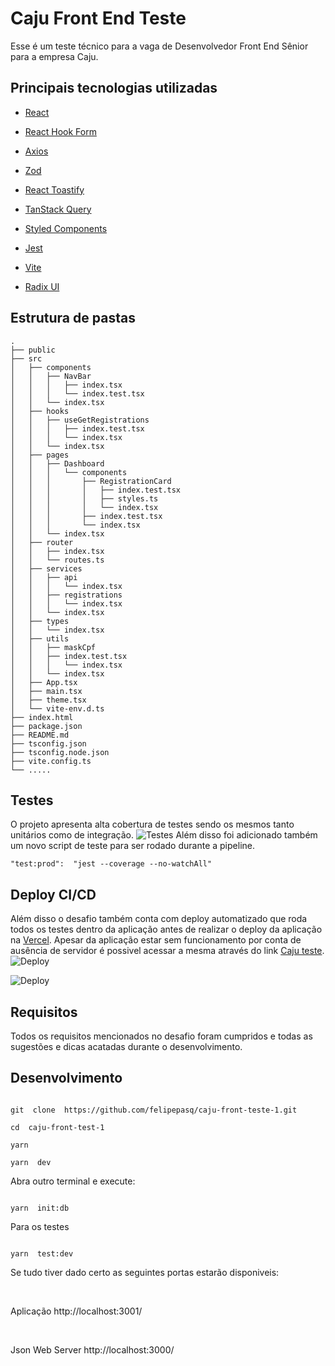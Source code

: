 
  

# Caju Front End Teste
  
Esse é um teste técnico para a vaga de Desenvolvedor Front End Sênior para a empresa Caju.

## Principais tecnologias utilizadas
  

- [React](https://react.dev/)

- [React Hook Form](https://www.react-hook-form.com/)

- [Axios](https://axios-http.com/ptbr/)

- [Zod](https://zod.dev/)

- [React Toastify](https://www.npmjs.com/package/react-toastify)

- [TanStack Query](https://tanstack.com/query/latest)

- [Styled Components](https://styled-components.com/)

- [Jest](https://jestjs.io/pt-BR/)

- [Vite](https://vitejs.dev/)
- [Radix UI](https://www.radix-ui.com/primitives)

## Estrutura de pastas
```
.
├── public
├── src
│   ├── components
│   │   ├── NavBar
│   │   │   ├── index.tsx
│   │   │   └── index.test.tsx
│   │   └── index.tsx
│   ├── hooks
│   │   ├── useGetRegistrations
│   │   │   ├── index.test.tsx
│   │   │   └── index.tsx
│   │   └── index.tsx
│   ├── pages
│   │   ├── Dashboard
│   │   │   └── components
│   │   │       ├── RegistrationCard
│   │   │       │   ├── index.test.tsx
│   │   │       │   ├── styles.ts
│   │   │       │   └── index.tsx
│   │   │       ├── index.test.tsx
│   │   │       └── index.tsx
│   │   └── index.tsx
│   ├── router
│   │   ├── index.tsx
│   │   └── routes.ts       
│   ├── services
│   │   ├── api
│   │   │   └── index.tsx
│   │   ├── registrations
│   │   │   └── index.tsx
│   │   └── index.tsx
│   ├── types
│   │   └── index.tsx
│   ├── utils
│   │   ├── maskCpf
│   │   ├── index.test.tsx
│   │   │   └── index.tsx
│   │   └── index.tsx
│   ├── App.tsx
│   ├── main.tsx
│   ├── theme.tsx
│   └── vite-env.d.ts
├── index.html
├── package.json
├── README.md
├── tsconfig.json
├── tsconfig.node.json
├── vite.config.ts
└── .....

```
 ## Testes
 O projeto apresenta alta cobertura de testes sendo os mesmos tanto unitários como de integração.
 ![Testes](https://github.com/felipepasq/caju-front-teste-1/public/assets/teste.png)
Além disso foi adicionado também um novo script de teste para ser rodado durante a pipeline.
```
"test:prod":  "jest --coverage --no-watchAll"
```

## Deploy CI/CD
Além disso o desafio também conta com deploy automatizado que roda todos os testes dentro da aplicação antes de realizar o deploy da aplicação na [Vercel](https://vercel.com/).  Apesar da aplicação estar sem funcionamento por conta de ausência de servidor é possivel acessar a mesma através do link [Caju teste](https://caju-front-teste-1-1xbj9m7ci-felipepasqs-projects.vercel.app/#/dashboard).
![Deploy](https://github.com/felipepasq/caju-front-teste-1/public/assets/deploy_1.png)

![Deploy](https://github.com/felipepasq/caju-front-teste-1/public/assets/deploy_2.png)



## Requisitos
Todos os requisitos mencionados no desafio foram cumpridos e todas as sugestões e dicas acatadas durante o desenvolvimento.

## Desenvolvimento

  

```shell

git  clone  https://github.com/felipepasq/caju-front-teste-1.git

cd  caju-front-test-1

yarn

yarn  dev

```

  

Abra outro terminal e execute:

```shell

yarn  init:db

```

  

Para os testes

  

```shell

yarn  test:dev

```

Se tudo tiver dado certo as seguintes portas estarão disponiveis:

<br/>

  

Aplicação http://localhost:3001/

<br/>

Json Web Server http://localhost:3000/

  

